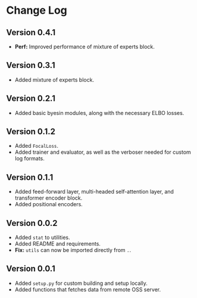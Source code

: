 # Change Log

## Version 0.4.1

- **Perf:** Improved performance of mixture of experts block.

## Version 0.3.1

- Added mixture of experts block.

## Version 0.2.1

- Added basic byesin modules, along with the necessary ELBO losses.

## Version 0.1.2

- Added `FocalLoss`.
- Added trainer and evaluator, as well as the verboser needed for custom log formats.

## Version 0.1.1

- Added feed-forward layer, multi-headed self-attention layer, and transformer encoder block.
- Added positional encoders.

## Version 0.0.2

- Added `stat` to utilities.
- Added README and requirements.
- **Fix:** `utils` can now be imported directly from `.`.

## Version 0.0.1

- Added `setup.py` for custom building and setup locally.
- Added functions that fetches data from remote OSS server.
